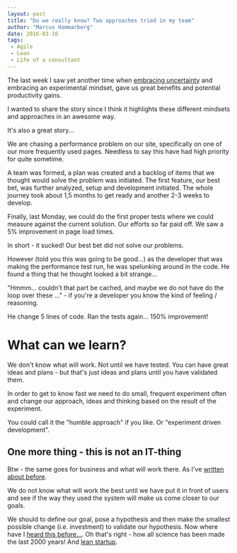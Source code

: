 ```yaml
---
layout: post
title: "Do we really know? Two approaches tried in my team"
author: "Marcus Hammarberg"
date: 2016-03-16
tags:
 - Agile
 - Lean
 - Life of a consultant
---
```


The last week I saw yet another time when [embracing uncertainty](https://vimeo.com/43603453) and embracing an experimental mindset, gave us great benefits and potential productivity gains. 

I wanted to share the story since I think it highlights these different mindsets and approaches in an awesome way.

It's also a great story...

<a name='more'></a>

We are chasing a performance problem on our site, specifically on one of our more frequently used pages. Needless to say this have had high priority for quite sometime. 

A team was formed, a plan was created and a backlog of items that we thought would solve the problem was initiated. The first feature, our best bet, was further analyzed, setup and development initiated. The whole journey took about 1,5 months to get ready and another 2-3 weeks to develop. 

Finally, last Monday, we could do the first proper tests where we could measure against the current solution. Our efforts so far paid off. We saw a 5% improvement in page load times. 

In short - it sucked! Our best bet did not solve our problems. 

However (told you this was going to be good...) as the developer that was making the performance test run, he was spelunking around in the code. He found a thing that he thought looked a bit strange... 

"Hmmm... couldn't that part be cached, and maybe we do not have do the loop over these ..." - if you're a developer you know the kind of feeling / reasoning. 

He change 5 lines of code. Ran the tests again... 150% improvement!

# What can we learn?
We don't know what will work. Not until we have tested. You can have great ideas and plans - but that's just ideas and plans until you have validated them. 

In order to get to know fast we need to do small, frequent experiment often and change our approach, ideas and thinking based on the result of the experiment. 

You could call it the "humble approach" if you like. Or "experiment driven development". 

## One more thing - this is not an IT-thing
Btw - the same goes for business and what will work there. As I've [written about before](http://codebetter.com/marcushammarberg/2014/01/27/do-we-dare-to-be-data-driven/).

We do not know what will work the best until we have put it in front of users and see if the way they used the system will make us come closer to our goals. 

We should to define our goal, pose a hypothesis and then make the smallest possible change (i.e. investment) to validate our hypothesis. Now where have I [heard this before...](https://en.wikipedia.org/wiki/Scientific_method). Oh that's right - how all science has been made the last 2000 years! And [lean startup](http://theleanstartup.com/).


